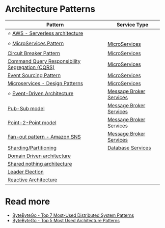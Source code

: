 # Architecture Patterns

| Pattern                                                                                                                           | Service Type                                      |
|-----------------------------------------------------------------------------------------------------------------------------------|---------------------------------------------------|
| :star: [AWS - Serverless architecture](../2_AWSServices/AWS-Serverless-Architecture.md)                                           |                                                   |
| :star: [MicroServices Pattern](../5_MicroServicesSOA/Readme.md)                                                                   | [MicroServices](../5_MicroServicesSOA)            |
| [Circuit Breaker Pattern](CircuitBreaker.md)                                                                                      | [MicroServices](../5_MicroServicesSOA)            |
| [Command Query Responsibility Segregation (CQRS)](../5_MicroServicesSOA/DesignPatterns/CQRS.md)                                   | [MicroServices](../5_MicroServicesSOA)            |
| [Event Sourcing Pattern](../5_MicroServicesSOA/DesignPatterns/EventSourcing.md)                                                   | [MicroServices](../5_MicroServicesSOA)            |
| [Microservices - Design Patterns](../5_MicroServicesSOA/DesignPatterns/Readme.md)                                                 | [MicroServices](../5_MicroServicesSOA)            |
| :star: [Event-Driven Architecture](../4_MessageBrokersEDA/EventDrivenArchitecture/Readme.md)                                      | [Message Broker Services](../4_MessageBrokersEDA) |
| [Pub-Sub model](../4_MessageBrokersEDA/EventDrivenArchitecture/PubSubModel.md)                                                    | [Message Broker Services](../4_MessageBrokersEDA) |
| [Point-2-Point model](../4_MessageBrokersEDA/EventDrivenArchitecture/PointToPointModel.md)                                        | [Message Broker Services](../4_MessageBrokersEDA) |
| [Fan-out pattern - Amazon SNS](../2_AWSServices/5_MessageBrokerServices/AmazonSNS.md)                                             | [Message Broker Services](../4_MessageBrokersEDA) |
| [Sharding/Partitioning](../3_DatabaseServices/3_ScalabilityTechniques/PartitioningSharding/Readme.md)                             | [Database Services](../3_DatabaseServices/)       |
| [Domain Driven architecture](DomainDrivenArchitecture.md)                                                                         |                                                   |
| [Shared nothing architecture](SharedNothingArchitecture.md)                                                                       |                                                   |
| [Leader Election](../10_ClusterCoordinationServices/Readme.md)                                                                    |                                                   |
| [Reactive Architecture](https://medium.com/big-data-cloud-computing-and-distributed-systems/reactive-architecture-i-5652f944f8fb) |                                                   |

# Read more
- [ByteByteGo - Top 7 Most-Used Distributed System Patterns](https://www.youtube.com/watch?v=nH4qjmP2KEE)
- [ByteByteGo - Top 5 Most Used Architecture Patterns](https://www.youtube.com/watch?v=f6zXyq4VPP8)